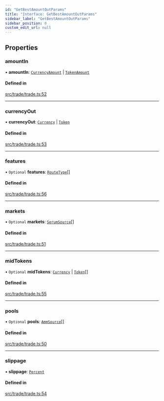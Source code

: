 ```yaml
---
id: "GetBestAmountOutParams"
title: "Interface: GetBestAmountOutParams"
sidebar_label: "GetBestAmountOutParams"
sidebar_position: 0
custom_edit_url: null
---
```


## Properties

### amountIn

• **amountIn**: [`CurrencyAmount`](../classes/CurrencyAmount.md) \| [`TokenAmount`](../classes/TokenAmount.md)

#### Defined in

[src/trade/trade.ts:52](https://github.com/alpha-defi/raydium-sdk/blob/7094668/src/trade/trade.ts#L52)

___

### currencyOut

• **currencyOut**: [`Currency`](../classes/Currency.md) \| [`Token`](../classes/Token.md)

#### Defined in

[src/trade/trade.ts:53](https://github.com/alpha-defi/raydium-sdk/blob/7094668/src/trade/trade.ts#L53)

___

### features

• `Optional` **features**: [`RouteType`](../modules.md#routetype)[]

#### Defined in

[src/trade/trade.ts:56](https://github.com/alpha-defi/raydium-sdk/blob/7094668/src/trade/trade.ts#L56)

___

### markets

• `Optional` **markets**: [`SerumSource`](SerumSource.md)[]

#### Defined in

[src/trade/trade.ts:51](https://github.com/alpha-defi/raydium-sdk/blob/7094668/src/trade/trade.ts#L51)

___

### midTokens

• `Optional` **midTokens**: [`Currency`](../classes/Currency.md) \| [`Token`](../classes/Token.md)[]

#### Defined in

[src/trade/trade.ts:55](https://github.com/alpha-defi/raydium-sdk/blob/7094668/src/trade/trade.ts#L55)

___

### pools

• `Optional` **pools**: [`AmmSource`](AmmSource.md)[]

#### Defined in

[src/trade/trade.ts:50](https://github.com/alpha-defi/raydium-sdk/blob/7094668/src/trade/trade.ts#L50)

___

### slippage

• **slippage**: [`Percent`](../classes/Percent.md)

#### Defined in

[src/trade/trade.ts:54](https://github.com/alpha-defi/raydium-sdk/blob/7094668/src/trade/trade.ts#L54)
